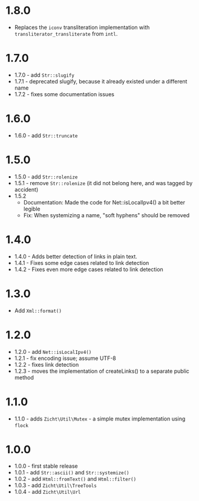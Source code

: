 # 1.8.0
* Replaces the `iconv` transliteration implementation with
  `transliterator_transliterate` from `intl`.

# 1.7.0
* 1.7.0 - add `Str::slugify`
* 1.7.1 - deprecated slugify, because it already existed under a different name
* 1.7.2 - fixes some documentation issues

# 1.6.0
* 1.6.0 - add `Str::truncate`

# 1.5.0
* 1.5.0 - add `Str::rolenize`
* 1.5.1 - remove `Str::rolenize` (it did not belong here, and was tagged by accident)
* 1.5.2 
  * Documentation: Made the code for Net::isLocalIpv4() a bit better legible
  * Fix: When systemizing a name, "soft hyphens" should be removed

# 1.4.0
* 1.4.0 - Adds better detection of links in plain text.
* 1.4.1 - Fixes some edge cases related to link detection
* 1.4.2 - Fixes even more edge cases related to link detection

# 1.3.0
* Add `Xml::format()`

# 1.2.0
* 1.2.0 - add `Net::isLocalIpv4()`
* 1.2.1 - fix encoding issue; assume UTF-8
* 1.2.2 - fixes link detection
* 1.2.3 - moves the implementation of createLinks() to a separate public method

# 1.1.0
* 1.1.0 - adds `Zicht\Util\Mutex` - a simple mutex implementation using `flock`

# 1.0.0
* 1.0.0 - first stable release
* 1.0.1 - add `Str::ascii()` and `Str::systemize()`
* 1.0.2 - add `Html::fromText()` and `Html::filter()`
* 1.0.3 - add `Zicht\Util\TreeTools`
* 1.0.4 - add `Zicht\Util\Url`
